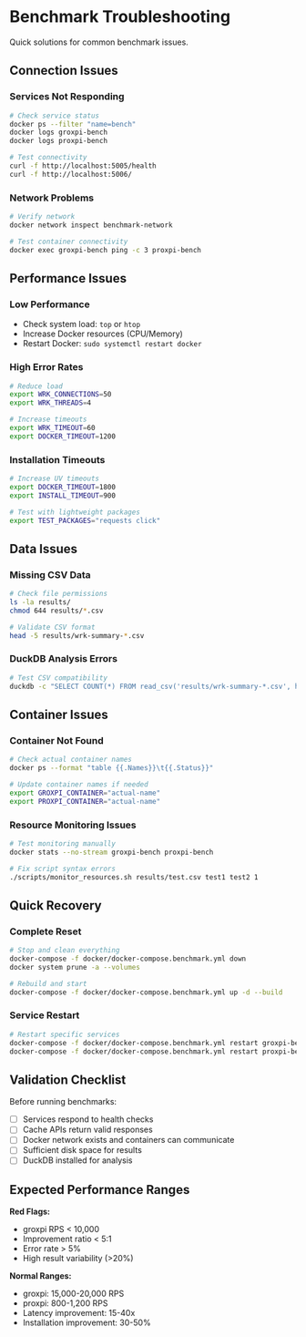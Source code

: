 # Benchmark Troubleshooting

Quick solutions for common benchmark issues.

## Connection Issues

### Services Not Responding
```bash
# Check service status
docker ps --filter "name=bench"
docker logs groxpi-bench
docker logs proxpi-bench

# Test connectivity
curl -f http://localhost:5005/health
curl -f http://localhost:5006/
```

### Network Problems
```bash
# Verify network
docker network inspect benchmark-network

# Test container connectivity
docker exec groxpi-bench ping -c 3 proxpi-bench
```

## Performance Issues

### Low Performance
- Check system load: `top` or `htop`
- Increase Docker resources (CPU/Memory)
- Restart Docker: `sudo systemctl restart docker`

### High Error Rates
```bash
# Reduce load
export WRK_CONNECTIONS=50
export WRK_THREADS=4

# Increase timeouts
export WRK_TIMEOUT=60
export DOCKER_TIMEOUT=1200
```

### Installation Timeouts
```bash
# Increase UV timeouts
export DOCKER_TIMEOUT=1800
export INSTALL_TIMEOUT=900

# Test with lightweight packages
export TEST_PACKAGES="requests click"
```

## Data Issues

### Missing CSV Data
```bash
# Check file permissions
ls -la results/
chmod 644 results/*.csv

# Validate CSV format
head -5 results/wrk-summary-*.csv
```

### DuckDB Analysis Errors
```bash
# Test CSV compatibility
duckdb -c "SELECT COUNT(*) FROM read_csv('results/wrk-summary-*.csv', header=true)"
```

## Container Issues

### Container Not Found
```bash
# Check actual container names
docker ps --format "table {{.Names}}\t{{.Status}}"

# Update container names if needed
export GROXPI_CONTAINER="actual-name"
export PROXPI_CONTAINER="actual-name"
```

### Resource Monitoring Issues
```bash
# Test monitoring manually
docker stats --no-stream groxpi-bench proxpi-bench

# Fix script syntax errors
./scripts/monitor_resources.sh results/test.csv test1 test2 1
```

## Quick Recovery

### Complete Reset
```bash
# Stop and clean everything
docker-compose -f docker/docker-compose.benchmark.yml down
docker system prune -a --volumes

# Rebuild and start
docker-compose -f docker/docker-compose.benchmark.yml up -d --build
```

### Service Restart
```bash
# Restart specific services
docker-compose -f docker/docker-compose.benchmark.yml restart groxpi-bench
docker-compose -f docker/docker-compose.benchmark.yml restart proxpi-bench
```

## Validation Checklist

Before running benchmarks:
- [ ] Services respond to health checks
- [ ] Cache APIs return valid responses
- [ ] Docker network exists and containers can communicate
- [ ] Sufficient disk space for results
- [ ] DuckDB installed for analysis

## Expected Performance Ranges

**Red Flags:**
- groxpi RPS < 10,000
- Improvement ratio < 5:1
- Error rate > 5%
- High result variability (>20%)

**Normal Ranges:**
- groxpi: 15,000-20,000 RPS
- proxpi: 800-1,200 RPS
- Latency improvement: 15-40x
- Installation improvement: 30-50%
